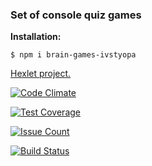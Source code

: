### Set of console quiz games

**Installation:**
```
$ npm i brain-games-ivstyopa
```

[Hexlet project.](https://ru.hexlet.io/projects)



[![Code Climate](https://codeclimate.com/github/xibalbaroad/project-lvl1-s120/badges/gpa.svg)](https://codeclimate.com/github/xibalbaroad/project-lvl1-s120)

[![Test Coverage](https://codeclimate.com/github/xibalbaroad/project-lvl1-s120/badges/coverage.svg)](https://codeclimate.com/github/xibalbaroad/project-lvl1-s120/coverage)

[![Issue Count](https://codeclimate.com/github/xibalbaroad/project-lvl1-s120/badges/issue_count.svg)](https://codeclimate.com/github/xibalbaroad/project-lvl1-s120)

[![Build Status](https://travis-ci.org/xibalbaroad/project-lvl1-s120.svg?branch=master)](https://travis-ci.org/xibalbaroad/project-lvl1-s120)

